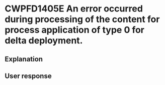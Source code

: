 # CWPFD1405E An error occurred during processing of the content for process application of type 0 for delta deployment.

## Explanation

## User response